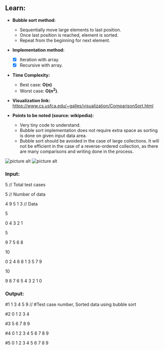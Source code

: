 ## Learn:
- **Bubble sort method:**
  - Sequentially move large elements to last position.
  - Once last position is reached, element is sorted.
  - Repeat from the beginning for next element.

- **Implementation method:**
  - [x] Iteration with array.
  - [x] Recursive with array.

- **Time Complexity:**
    - Best case: **O(n)**
    - Worst case: **O(n<sup>2</sup>)**.

- **Visualization link:** https://www.cs.usfca.edu/~galles/visualization/ComparisonSort.html

- **Points to be noted (source: wikipedia):**
  - Very tiny code to understand.
  - Bubble sort implementation does not require extra space as sorting is done on given input data area.
  - Bubble sort should be avoided in the case of large collections. It will not be efficient in the case of a reverse-ordered collection, as there are many comparisons and writing done in the process.

![picture alt](https://github.com/ami-arkhan/study-materials/blob/master/codes/sorting/bubble-sort/bubble_sort.gif "Bubble Sort")
![picture alt](https://github.com/ami-arkhan/study-materials/blob/master/codes/sorting/bubble-sort/bubble_sort_2.gif "Bubble Sort 2")



### Input:
5   // Total test cases

5   // Number of data

4 9 5 1 3   // Data

5

0 4 3 2 1

5

9 7 5 6 8

10

0 2 4 6 8 1 3 5 7 9

10

9 8 7 6 5 4 3 2 1 0



### Output:
#1 1 3 4 5 9    // #Test case number, Sorted data using bubble sort

#2 0 1 2 3 4

#3 5 6 7 8 9

#4 0 1 2 3 4 5 6 7 8 9

#5 0 1 2 3 4 5 6 7 8 9
